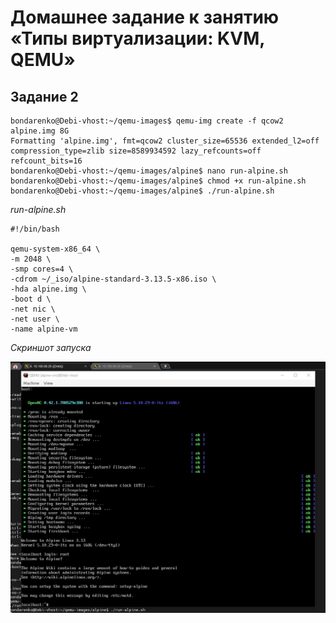 # Домашнее задание к занятию «Типы виртуализации: KVM, QEMU»

## Задание 2


```shell
bondarenko@Debi-vhost:~/qemu-images$ qemu-img create -f qcow2 alpine.img 8G
Formatting 'alpine.img', fmt=qcow2 cluster_size=65536 extended_l2=off compression_type=zlib size=8589934592 lazy_refcounts=off refcount_bits=16
bondarenko@Debi-vhost:~/qemu-images/alpine$ nano run-alpine.sh
bondarenko@Debi-vhost:~/qemu-images/alpine$ chmod +x run-alpine.sh
bondarenko@Debi-vhost:~/qemu-images/alpine$ ./run-alpine.sh

```

*run-alpine.sh*

```shell
#!/bin/bash

qemu-system-x86_64 \
-m 2048 \
-smp cores=4 \
-cdrom ~/_iso/alpine-standard-3.13.5-x86.iso \
-hda alpine.img \
-boot d \
-net nic \
-net user \
-name alpine-vm

```
*Скриншот запуска*

![](./homework-2/image-01.jpg)